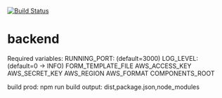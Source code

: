 [![Build Status](https://dev.azure.com/Rhinops-Sela/k8s-bootstrapper/_apis/build/status/Rhinops-Sela.backend?branchName=master)](https://dev.azure.com/Rhinops-Sela/k8s-bootstrapper/_build/latest?definitionId=3&branchName=master)

# backend

Required variables:
RUNNING_PORT: (default=3000)
LOG_LEVEL: (default=0 -> INFO)
FORM_TEMPLATE_FILE
AWS_ACCESS_KEY
AWS_SECRET_KEY
AWS_REGION
AWS_FORMAT
COMPONENTS_ROOT


build prod: npm run build
output: dist,package.json,node_modules